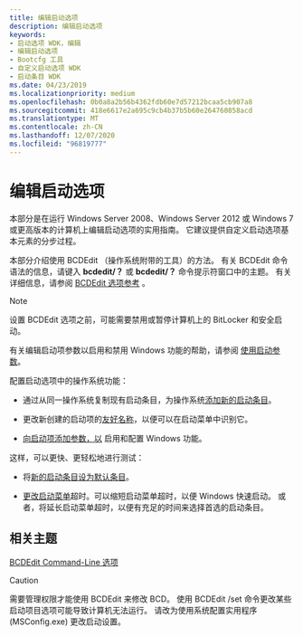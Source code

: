 ```yaml
---
title: 编辑启动选项
description: 编辑启动选项
keywords:
- 启动选项 WDK，编辑
- 编辑启动选项
- Bootcfg 工具
- 自定义启动选项 WDK
- 启动条目 WDK
ms.date: 04/23/2019
ms.localizationpriority: medium
ms.openlocfilehash: 0b0a8a2b56b4362fdb60e7d57212bcaa5cb907a8
ms.sourcegitcommit: 418e6617e2a695c9cb4b37b5b60e264760858acd
ms.translationtype: MT
ms.contentlocale: zh-CN
ms.lasthandoff: 12/07/2020
ms.locfileid: "96819777"
---
```

# <a name="editing-boot-options"></a>编辑启动选项

本部分是在运行 Windows Server 2008、Windows Server 2012 或 Windows 7 或更高版本的计算机上编辑启动选项的实用指南。 它建议提供自定义启动选项基本元素的分步过程。

本部分介绍使用 BCDEdit （操作系统附带的工具）的方法。 有关 BCDEdit 命令语法的信息，请键入 **bcdedit/？** 或 **bcdedit/？** 命令提示符窗口中的主题。 有关详细信息，请参阅 [BCDEdit 选项参考](./bcd-boot-options-reference.md) 。

> [!NOTE]
> 设置 BCDEdit 选项之前，可能需要禁用或暂停计算机上的 BitLocker 和安全启动。

有关编辑启动项参数以启用和禁用 Windows 功能的帮助，请参阅 [使用启动参数](using-boot-parameters.md)。

配置启动选项中的操作系统功能：

- 通过从同一操作系统复制现有启动条目，为操作系统[添加新的启动条目](adding-boot-entries.md)。

- 更改新创建的启动项的[友好名称](changing-the-friendly-name-of-a-boot-entry.md)，以便可以在启动菜单中识别它。

- [向启动项添加参数，以](changing-boot-parameters.md) 启用和配置 Windows 功能。

这样，可以更快、更轻松地进行测试：

- 将[新的启动条目设为默认条目](changing-the-default-boot-entry.md)。

-  [更改启动菜单](changing-the-boot-menu-time-out.md)超时。可以缩短启动菜单超时，以便 Windows 快速启动。 或者，将延长启动菜单超时，以便有充足的时间来选择首选的启动条目。

## <a name="related-topics"></a>相关主题 
 [BCDEdit Command-Line 选项](/windows-hardware/manufacture/desktop/bcdedit-command-line-options)

> [!CAUTION]
> 需要管理权限才能使用 BCDEdit 来修改 BCD。 使用 BCDEdit /set 命令更改某些启动项目选项可能导致计算机无法运行。 请改为使用系统配置实用程序 (MSConfig.exe) 更改启动设置。
